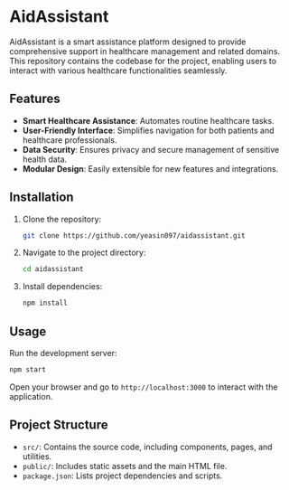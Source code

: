 # AidAssistant

AidAssistant is a smart assistance platform designed to provide comprehensive support in healthcare management and related domains. This repository contains the codebase for the project, enabling users to interact with various healthcare functionalities seamlessly.

## Features
- **Smart Healthcare Assistance**: Automates routine healthcare tasks.
- **User-Friendly Interface**: Simplifies navigation for both patients and healthcare professionals.
- **Data Security**: Ensures privacy and secure management of sensitive health data.
- **Modular Design**: Easily extensible for new features and integrations.

## Installation
1. Clone the repository:
   ```bash
   git clone https://github.com/yeasin097/aidassistant.git
   ```
2. Navigate to the project directory:
   ```bash
   cd aidassistant
   ```
3. Install dependencies:
   ```bash
   npm install
   ```

## Usage
Run the development server:
```bash
npm start
```
Open your browser and go to `http://localhost:3000` to interact with the application.

## Project Structure
- `src/`: Contains the source code, including components, pages, and utilities.
- `public/`: Includes static assets and the main HTML file.
- `package.json`: Lists project dependencies and scripts.
